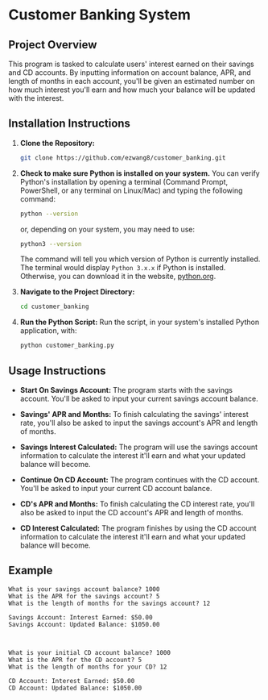 # Customer Banking System

## Project Overview
This program is tasked to calculate users' interest earned on their savings and CD accounts. By inputting information on account balance, APR, and length of months in each account, you'll be given an estimated number on how much interest you'll earn and how much your balance will be updated with the interest.

## Installation Instructions
1. **Clone the Repository:**
   ```bash
   git clone https://github.com/ezwang8/customer_banking.git
   ```
2. **Check to make sure Python is installed on your system.**
   You can verify Python's installation by opening a terminal (Command Prompt, PowerShell, or any terminal on Linux/Mac) and typing the following command:

   ```bash
   python --version
   ```

   or, depending on your system, you may need to use:

   ```bash
   python3 --version
   ```

   The command will tell you which version of Python is currently installed. The terminal would display `Python 3.x.x` if Python is installed. Otherwise, you can download it in the website, [python.org](https://www.python.org/downloads/).

3. **Navigate to the Project Directory:**
   ```bash
   cd customer_banking
   ```
4. **Run the Python Script:**
   Run the script, in your system's installed Python application, with:
   ```bash
   python customer_banking.py
   ```

## Usage Instructions
- **Start On Savings Account:**
  The program starts with the savings account. You'll be asked to input your current savings account balance.
  
- **Savings' APR and Months:**
  To finish calculating the savings' interest rate, you'll also be asked to input the savings account's APR and length of months.
  
- **Savings Interest Calculated:**
  The program will use the savings account information to calculate the interest it'll earn and what your updated balance will become.
  
- **Continue On CD Account:**
  The program continues with the CD account. You'll be asked to input your current CD account balance.

- **CD's APR and Months:**
  To finish calculating the CD interest rate, you'll also be asked to input the CD account's APR and length of months.
  
- **CD Interest Calculated:**
  The program finishes by using the CD account information to calculate the interest it'll earn and what your updated balance will become.

## Example
```
What is your savings account balance? 1000
What is the APR for the savings account? 5
What is the length of months for the savings account? 12

Savings Account: Interest Earned: $50.00
Savings Account: Updated Balance: $1050.00



What is your initial CD account balance? 1000
What is the APR for the CD account? 5
What is the length of months for your CD? 12

CD Account: Interest Earned: $50.00
CD Account: Updated Balance: $1050.00
```
